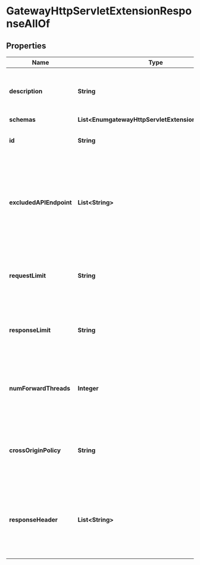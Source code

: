 

# GatewayHttpServletExtensionResponseAllOf


## Properties

| Name | Type | Description | Notes |
|------------ | ------------- | ------------- | -------------|
|**description** | **String** | A description for this HTTP Servlet Extension |  [optional] |
|**schemas** | **List&lt;EnumgatewayHttpServletExtensionSchemaUrn&gt;** |  |  [optional] |
|**id** | **String** | Name of the HTTP Servlet Extension |  [optional] |
|**excludedAPIEndpoint** | **List&lt;String&gt;** | Specifies any Gateway API Endpoints that will not be handled by the Gateway HTTP Servlet Extension. |  [optional] |
|**requestLimit** | **String** | The maximum number of bytes allowed per request body. |  [optional] |
|**responseLimit** | **String** | The maximum number of bytes allowed per response body. |  [optional] |
|**numForwardThreads** | **Integer** | The number of threads used to forward responses to the API backend. |  [optional] |
|**crossOriginPolicy** | **String** | The cross-origin request policy to use for the HTTP Servlet Extension. |  [optional] |
|**responseHeader** | **List&lt;String&gt;** | Specifies HTTP header fields and values added to response headers for all requests. |  [optional] |



